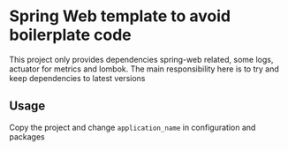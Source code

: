 # Spring Web template to avoid boilerplate code
This project only provides dependencies spring-web related, some logs, actuator for metrics and lombok.
The main responsibility here is to try and keep dependencies to latest versions

## Usage
Copy the project and change `application_name` in configuration and packages